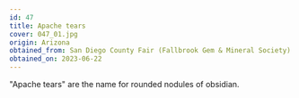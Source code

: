 ```yaml
---
id: 47 
title: Apache tears
cover: 047_01.jpg
origin: Arizona
obtained_from: San Diego County Fair (Fallbrook Gem & Mineral Society)
obtained_on: 2023-06-22
---
```


"Apache tears" are the name for rounded nodules of obsidian.
